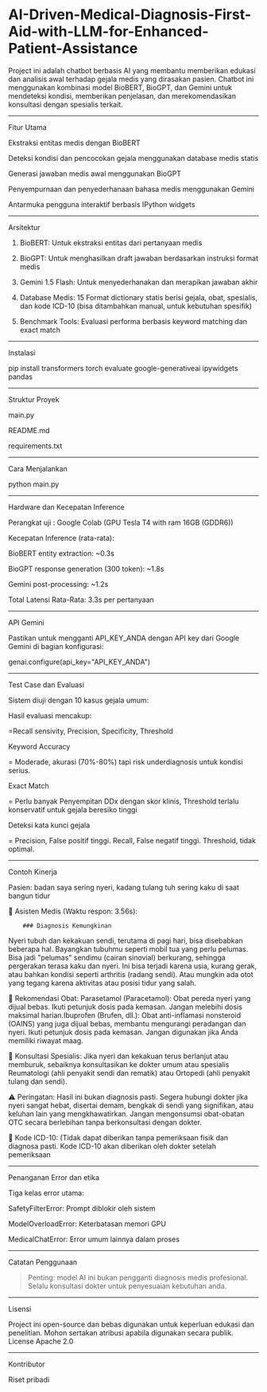 # AI-Driven-Medical-Diagnosis-First-Aid-with-LLM-for-Enhanced-Patient-Assistance


Project ini adalah chatbot berbasis AI yang membantu memberikan edukasi dan analisis awal terhadap gejala medis yang dirasakan pasien. Chatbot ini menggunakan kombinasi model BioBERT, BioGPT, dan Gemini untuk mendeteksi kondisi, memberikan penjelasan, dan merekomendasikan konsultasi dengan spesialis terkait.


---

Fitur Utama

Ekstraksi entitas medis dengan BioBERT

Deteksi kondisi dan pencocokan gejala menggunakan database medis statis

Generasi jawaban medis awal menggunakan BioGPT

Penyempurnaan dan penyederhanaan bahasa medis menggunakan Gemini

Antarmuka pengguna interaktif berbasis IPython widgets



---

Arsitektur

1. BioBERT: Untuk ekstraksi entitas dari pertanyaan medis


2. BioGPT: Untuk menghasilkan draft jawaban berdasarkan instruksi format medis


3. Gemini 1.5 Flash: Untuk menyederhanakan dan merapikan jawaban akhir


4. Database Medis: 15 Format dictionary statis berisi gejala, obat, spesialis, dan kode ICD-10 (bisa ditambahkan manual, untuk kebutuhan spesifik)


5. Benchmark Tools: Evaluasi performa berbasis keyword matching dan exact match




---

Instalasi

pip install transformers torch evaluate google-generativeai ipywidgets pandas


---

Struktur Proyek

 main.py
 
 README.md

 requirements.txt


---

Cara Menjalankan

python main.py


---

Hardware dan Kecepatan Inference

Perangkat uji : Google Colab (GPU Tesla T4 with ram 16GB (GDDR6))

Kecepatan Inference (rata-rata):

BioBERT entity extraction: ~0.3s

BioGPT response generation (300 token): ~1.8s

Gemini post-processing: ~1.2s


Total Latensi Rata-Rata: 3.3s per pertanyaan



---

API Gemini

Pastikan untuk mengganti API_KEY_ANDA dengan API key dari Google Gemini di bagian konfigurasi:

genai.configure(api_key="API_KEY_ANDA")


---

Test Case dan Evaluasi

Sistem diuji dengan 10 kasus gejala umum:


Hasil evaluasi mencakup:

=Recall sensivity, Precision, Specificity, Threshold

Keyword Accuracy

= Moderade, akurasi (70%-80%) tapi risk underdiagnosis untuk kondisi serius.

Exact Match

= Perlu banyak Penyempitan DDx dengan skor klinis, Threshold terlalu konservatif untuk gejala beresiko tinggi

Deteksi kata kunci gejala

= Precision, False positif tinggi. Recall, False negatif tinggi. Threshold, tidak optimal.

---

Contoh Kinerja

Pasien: badan saya sering nyeri, kadang tulang tuh sering kaku di saat bangun tidur 

🤖 Asisten Medis (Waktu respon: 3.56s):

        ### Diagnosis Kemungkinan
Nyeri tubuh dan kekakuan sendi, terutama di pagi hari, bisa disebabkan beberapa hal. Bayangkan tubuhmu seperti mobil tua yang perlu pelumas. Bisa jadi "pelumas" sendimu (cairan sinovial) berkurang, sehingga pergerakan terasa kaku dan nyeri. Ini bisa terjadi karena usia, kurang gerak, atau bahkan kondisi seperti arthritis (radang sendi). Atau mungkin ada otot yang tegang karena aktivitas atau posisi tidur yang salah. 

💊 Rekomendasi Obat: Parasetamol (Paracetamol): Obat pereda nyeri yang dijual bebas. Ikuti petunjuk dosis pada kemasan. Jangan melebihi dosis maksimal harian.Ibuprofen (Brufen, dll.): Obat anti-inflamasi nonsteroid (OAINS) yang juga dijual bebas, membantu mengurangi peradangan dan nyeri. Ikuti petunjuk dosis pada kemasan. Jangan digunakan jika Anda memiliki riwayat maag. 

🏥 Konsultasi Spesialis: Jika nyeri dan kekakuan terus berlanjut atau memburuk, sebaiknya konsultasikan ke dokter umum atau spesialis Reumatologi (ahli penyakit sendi dan rematik) atau Ortopedi (ahli penyakit tulang dan sendi). 

⚠️ Peringatan: Hasil ini bukan diagnosis pasti. Segera hubungi dokter jika nyeri sangat hebat, disertai demam, bengkak di sendi yang signifikan, atau keluhan lain yang mengkhawatirkan. Jangan mengonsumsi obat-obatan OTC secara berlebihan tanpa berkonsultasi dengan dokter. 

📌 Kode ICD-10: (Tidak dapat diberikan tanpa pemeriksaan fisik dan diagnosa pasti. Kode ICD-10 akan diberikan oleh dokter setelah pemeriksaan



---

Penanganan Error dan etika

Tiga kelas error utama:

SafetyFilterError: Prompt diblokir oleh sistem

ModelOverloadError: Keterbatasan memori GPU

MedicalChatError: Error umum lainnya dalam proses



---

Catatan Penggunaan

> Penting: model AI ini bukan pengganti diagnosis medis profesional. Selalu konsultasi dokter untuk penyesuaian kebutuhan anda.




---

Lisensi

Project ini open-source dan bebas digunakan untuk keperluan edukasi dan penelitian. Mohon sertakan atribusi apabila digunakan secara publik. License Apache 2.0


---

Kontributor

Riset pribadi
